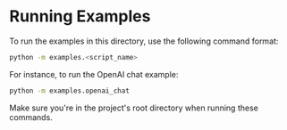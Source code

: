 # Running Examples

To run the examples in this directory, use the following command format:

```bash
python -m examples.<script_name>
```

For instance, to run the OpenAI chat example:

```bash
python -m examples.openai_chat
```

Make sure you're in the project's root directory when running these commands.